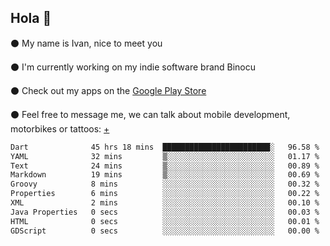 ## Hola 🌇

⚫ My name is Ivan, nice to meet you

⚫ I'm currently working on my indie software brand Binocu

⚫ Check out my apps on the [Google Play Store](https://play.google.com/store/apps/dev?id=8134108822411179352)

⚫ Feel free to message me, we can talk about mobile development, motorbikes or tattoos: [+](https://discord.com/invite/M4wTh36A3N)

<!--START_SECTION:waka-->

```txt
Dart              45 hrs 18 mins  ████████████████████████░   96.58 %
YAML              32 mins         ▒░░░░░░░░░░░░░░░░░░░░░░░░   01.17 %
Text              24 mins         ▒░░░░░░░░░░░░░░░░░░░░░░░░   00.89 %
Markdown          19 mins         ▒░░░░░░░░░░░░░░░░░░░░░░░░   00.69 %
Groovy            8 mins          ░░░░░░░░░░░░░░░░░░░░░░░░░   00.32 %
Properties        6 mins          ░░░░░░░░░░░░░░░░░░░░░░░░░   00.22 %
XML               2 mins          ░░░░░░░░░░░░░░░░░░░░░░░░░   00.10 %
Java Properties   0 secs          ░░░░░░░░░░░░░░░░░░░░░░░░░   00.03 %
HTML              0 secs          ░░░░░░░░░░░░░░░░░░░░░░░░░   00.01 %
GDScript          0 secs          ░░░░░░░░░░░░░░░░░░░░░░░░░   00.00 %
```

<!--END_SECTION:waka-->
